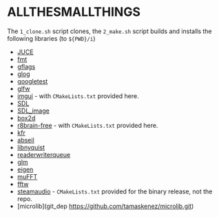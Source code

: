 # ALLTHESMALLTHINGS

The `1_clone.sh` script clones, the `2_make.sh` script builds and installs the following libraries (to `${PWD}/i`)

- [JUCE](https://github.com/juce-framework/JUCE.git)
- [fmt](https://github.com/fmtlib/fmt.git)
- [gflags](https://github.com/gflags/gflags.git)
- [glog](https://github.com/google/glog.git)
- [googletest](https://github.com/google/googletest.git)
- [glfw](https://github.com/glfw/glfw.git)
- [imgui](https://github.com/ocornut/imgui.git) - with `CMakeLists.txt` provided here.
- [SDL](https://github.com/libsdl-org/SDL.git)
- [SDL_image](https://github.com/libsdl-org/SDL_image.git)
- [box2d](https://github.com/erincatto/box2d.git)
- [r8brain-free](https://github.com/avaneev/r8brain-free-src.git) - with `CMakeLists.txt` provided here.
- [kfr](https://github.com/kfrlib/kfr.git)
- [abseil](https://github.com/abseil/abseil-cpp.git)
- [libnyquist](https://github.com/ddiakopoulos/libnyquist.git)
- [readerwriterqueue](https://github.com/cameron314/readerwriterqueue.git)
- [glm](https://github.com/g-truc/glm.git)
- [eigen](https://gitlab.com/libeigen/eigen.git)
- [muFFT](https://github.com/Themaister/muFFT.git)
- [fftw](https://github.com/FFTW/fftw3)
- [steamaudio](https://github.com/ValveSoftware/steam-audio) - `CMakeLists.txt` provided for the binary release, not the repo.
- [microlib](git_dep https://github.com/tamaskenez/microlib.git)
